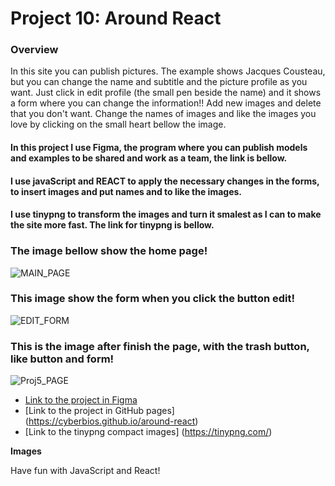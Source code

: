# Project 10: Around React

### Overview

In this site you can publish pictures. The example shows Jacques Cousteau, but you can change the name and subtitle and the picture profile
as you want. Just click in edit profile (the small pen beside the name) and it shows a form where you can change the information!!
Add new images and delete that you don't want. Change the names of images and like the images you love by clicking on the small heart bellow the image.

#### In this project I use Figma, the program where you can publish models and examples to be shared and work as a team, the link is bellow.

#### I use javaScript and REACT to apply the necessary changes in the forms, to insert images and put names and to like the images.

#### I use tinypng to transform the images and turn it smalest as I can to make the site more fast. The link for tinypng is bellow.

### The image bellow show the home page!

![MAIN_PAGE](https://user-images.githubusercontent.com/15382289/192146692-6ce7f060-589c-43aa-a692-04639b08b3c8.png)

### This image show the form when you click the button edit!

![EDIT_FORM](https://user-images.githubusercontent.com/15382289/192146691-0632bb96-6f71-41eb-b858-3e7cec05756d.png)

### This is the image after finish the page, with the trash button, like button and form!

![Proj5_PAGE](https://user-images.githubusercontent.com/15382289/195345965-87865e00-8063-46fe-b19a-bcb823d7a131.png)

- [Link to the project in Figma](https://www.figma.com/file/SurN1jaeEQIhuZEDMhmWWf/Sprint-4-Around-The-U.S.-desktop-mobile?node-id=0%3A1)
- [Link to the project in GitHub pages] (https://cyberbios.github.io/around-react)
- [Link to the tinypng compact images] (https://tinypng.com/)

**Images**

Have fun with JavaScript and React!
